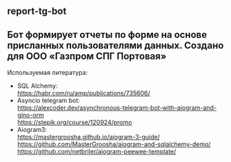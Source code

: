 report-tg-bot
---
Бот формирует отчеты по форме на основе присланных пользователями данных. 
Создано для ООО «Газпром СПГ Портовая»
---
 Используемая литература:
 - SQL Alchemy:  
 https://habr.com/ru/amp/publications/735606/  
 - Asyncio telegram bot:  
 https://alexcoder.dev/asynchronous-telegram-bot-with-aiogram-and-gino-orm  
https://stepik.org/course/120924/promo
 - Aiogram3:  
 https://mastergroosha.github.io/aiogram-3-guide/
 https://github.com/MasterGroosha/aiogram-and-sqlalchemy-demo/
 https://github.com/netbriler/aiogram-peewee-template/
 